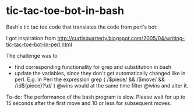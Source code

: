# tic-tac-toe-bot-in-bash
Bash's tic tac toe code that translates the code from perl's bot:

I got inspiration from http://curtisquarterly.blogspot.com/2005/04/writing-tic-tac-toe-bot-in-perl.html

The challenge was to 
- find corresponding functionality for grep and substitution in bash
- update the variables, since they don't get automatically changed like in perl.  E.g. in Perl the expression 
grep { /$piece/ && /$move/ && /\d${piece}?\d/ } @wins would at the same time filter @wins and alter it.

To-do:
The performance of the bash program is slow.  Please wait for up to 15 seconds after the first move and 10 or less for
subsequent moves.
